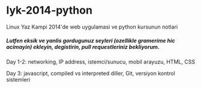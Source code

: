 lyk-2014-python
===============

Linux Yaz Kampi 2014'de web uygulamasi ve python kursunun notlari

##### Lutfen eksik ve yanlis gordugunuz seyleri (ozellikle gramerime hic acimayin) ekleyin, degistirin, pull requestleriniz bekliyorum.


Day 1-2: networking, IP address, istemci/sunucu, mobil arayuzu, HTML, CSS

Day 3: javascript, compiled vs interpreted diller, Git, versiyon kontrol sistemleri
